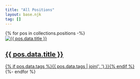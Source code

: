 ```yaml
---
title: "All Positions"
layout: base.njk
tag: []
---
```


<div class="grid grid-cols-1 sm:grid-cols-2 lg:grid-cols-3 gap-8">
{% for pos in collections.positions -%}
  <a href="{{ pos.url }}" class="block bg-white rounded-2xl shadow-luxe overflow-hidden transform hover:scale-105 transition duration-300">
    <div class="aspect-video overflow-hidden">
      <img src="{{ pos.data.gif }}" alt="{{ pos.data.title }}" class="w-full h-full object-cover" />
    </div>
    <h2 class="p-6 text-2xl font-serif text-primary">{{ pos.data.title }}</h2>
    <div class="border-t border-muted px-6 py-4 flex justify-between text-sm text-primary">
      <span>{% if pos.data.tags %}{{ pos.data.tags | join(', ') }}{% endif %}</span>
    </div>
  </a>
{%- endfor %}
</div>
